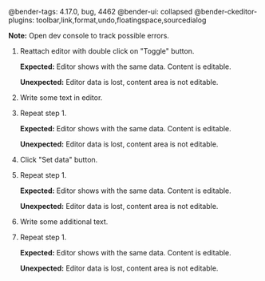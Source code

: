 @bender-tags: 4.17.0, bug, 4462
@bender-ui: collapsed
@bender-ckeditor-plugins: toolbar,link,format,undo,floatingspace,sourcedialog


**Note:** Open dev console to track possible errors.

1. Reattach editor with double click on "Toggle" button.

	**Expected:** Editor shows with the same data. Content is editable.

	**Unexpected:** Editor data is lost, content area is not editable.

2. Write some text in editor.

3. Repeat step 1.

	**Expected:** Editor shows with the same data. Content is editable.

	**Unexpected:** Editor data is lost, content area is not editable.

4. Click "Set data" button.

5. Repeat step 1.

	**Expected:** Editor shows with the same data. Content is editable.

	**Unexpected:** Editor data is lost, content area is not editable.

6. Write some additional text.

7. Repeat step 1.

	**Expected:** Editor shows with the same data. Content is editable.

	**Unexpected:** Editor data is lost, content area is not editable.
